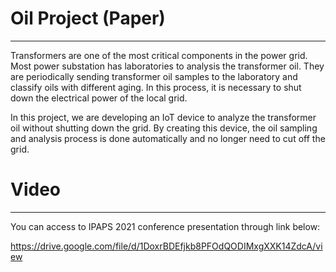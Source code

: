 # Oil Project (Paper)
-------------------------------------
Transformers are one of the most critical components in the power grid. Most power substation has laboratories to analysis the transformer oil. They are periodically sending transformer oil samples to the laboratory and classify oils with different aging. In this process, it is necessary to shut down the electrical power of the local grid.

In this project, we are developing an IoT device to analyze the transformer oil without shutting down the grid. By creating this device, the oil sampling and analysis process is done automatically and no longer need to cut off the grid.



# Video
---------------------------------------
You can access to IPAPS 2021 conference presentation through link below:

https://drive.google.com/file/d/1DoxrBDEfjkb8PFOdQODIMxgXXK14ZdcA/view
